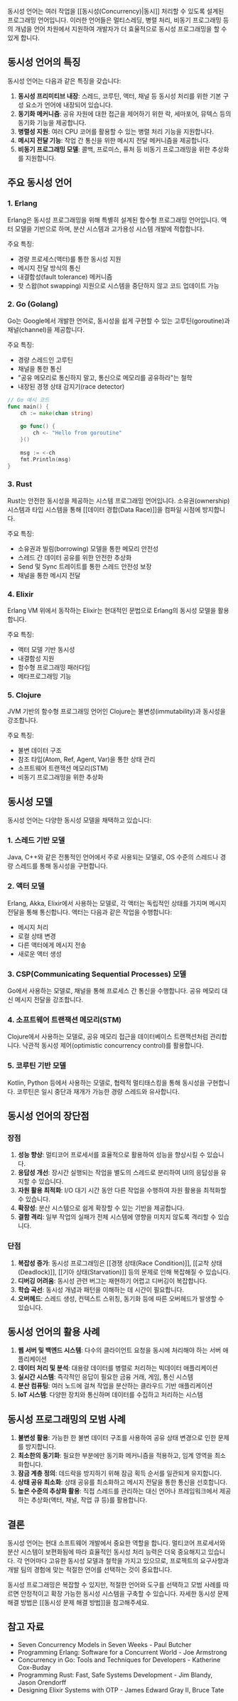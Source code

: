 동시성 언어는 여러 작업을 [[동시성(Concurrency)|동시]] 처리할 수 있도록 설계된 프로그래밍 언어입니다. 이러한 언어들은 멀티스레딩, 병렬 처리, 비동기 프로그래밍 등의 개념을 언어 차원에서 지원하여 개발자가 더 효율적으로 동시성 프로그래밍을 할 수 있게 합니다.

## 동시성 언어의 특징

동시성 언어는 다음과 같은 특징을 갖습니다:

1. **동시성 프리미티브 내장**: 스레드, 코루틴, 액터, 채널 등 동시성 처리를 위한 기본 구성 요소가 언어에 내장되어 있습니다.
2. **동기화 메커니즘**: 공유 자원에 대한 접근을 제어하기 위한 락, 세마포어, 뮤텍스 등의 동기화 기능을 제공합니다.
3. **병렬성 지원**: 여러 CPU 코어를 활용할 수 있는 병렬 처리 기능을 지원합니다.
4. **메시지 전달 기능**: 작업 간 통신을 위한 메시지 전달 메커니즘을 제공합니다.
5. **비동기 프로그래밍 모델**: 콜백, 프로미스, 퓨처 등 비동기 프로그래밍을 위한 추상화를 지원합니다.

## 주요 동시성 언어

### 1. Erlang

Erlang은 동시성 프로그래밍을 위해 특별히 설계된 함수형 프로그래밍 언어입니다. 액터 모델을 기반으로 하며, 분산 시스템과 고가용성 시스템 개발에 적합합니다.

주요 특징:

- 경량 프로세스(액터)를 통한 동시성 지원
- 메시지 전달 방식의 통신
- 내결함성(fault tolerance) 메커니즘
- 핫 스왑(hot swapping) 지원으로 시스템을 중단하지 않고 코드 업데이트 가능

### 2. Go (Golang)

Go는 Google에서 개발한 언어로, 동시성을 쉽게 구현할 수 있는 고루틴(goroutine)과 채널(channel)을 제공합니다.

주요 특징:

- 경량 스레드인 고루틴
- 채널을 통한 통신
- "공유 메모리로 통신하지 말고, 통신으로 메모리를 공유하라"는 철학
- 내장된 경쟁 상태 감지기(race detector)

```go
// Go 예시 코드
func main() {
    ch := make(chan string)
    
    go func() {
        ch <- "Hello from goroutine"
    }()
    
    msg := <-ch
    fmt.Println(msg)
}
```

### 3. Rust

Rust는 안전한 동시성을 제공하는 시스템 프로그래밍 언어입니다. 소유권(ownership) 시스템과 타입 시스템을 통해 [[데이터 경합(Data Race)]]을 컴파일 시점에 방지합니다.

주요 특징:

- 소유권과 빌림(borrowing) 모델을 통한 메모리 안전성
- 스레드 간 데이터 공유를 위한 안전한 추상화
- Send 및 Sync 트레이트를 통한 스레드 안전성 보장
- 채널을 통한 메시지 전달

### 4. Elixir

Erlang VM 위에서 동작하는 Elixir는 현대적인 문법으로 Erlang의 동시성 모델을 활용합니다.

주요 특징:

- 액터 모델 기반 동시성
- 내결함성 지원
- 함수형 프로그래밍 패러다임
- 메타프로그래밍 기능

### 5. Clojure

JVM 기반의 함수형 프로그래밍 언어인 Clojure는 불변성(immutability)과 동시성을 강조합니다.

주요 특징:

- 불변 데이터 구조
- 참조 타입(Atom, Ref, Agent, Var)을 통한 상태 관리
- 소프트웨어 트랜잭션 메모리(STM)
- 비동기 프로그래밍을 위한 추상화

## 동시성 모델

동시성 언어는 다양한 동시성 모델을 채택하고 있습니다:

### 1. 스레드 기반 모델

Java, C++와 같은 전통적인 언어에서 주로 사용되는 모델로, OS 수준의 스레드나 경량 스레드를 통해 동시성을 구현합니다.

### 2. 액터 모델

Erlang, Akka, Elixir에서 사용하는 모델로, 각 액터는 독립적인 상태를 가지며 메시지 전달을 통해 통신합니다. 액터는 다음과 같은 작업을 수행합니다:

- 메시지 처리
- 로컬 상태 변경
- 다른 액터에게 메시지 전송
- 새로운 액터 생성

### 3. CSP(Communicating Sequential Processes) 모델

Go에서 사용하는 모델로, 채널을 통해 프로세스 간 통신을 수행합니다. 공유 메모리 대신 메시지 전달을 강조합니다.

### 4. 소프트웨어 트랜잭션 메모리(STM)

Clojure에서 사용하는 모델로, 공유 메모리 접근을 데이터베이스 트랜잭션처럼 관리합니다. 낙관적 동시성 제어(optimistic concurrency control)를 활용합니다.

### 5. 코루틴 기반 모델

Kotlin, Python 등에서 사용하는 모델로, 협력적 멀티태스킹을 통해 동시성을 구현합니다. 코루틴은 일시 중단과 재개가 가능한 경량 스레드와 유사합니다.

## 동시성 언어의 장단점

### 장점

1. **성능 향상**: 멀티코어 프로세서를 효율적으로 활용하여 성능을 향상시킬 수 있습니다.
2. **응답성 개선**: 장시간 실행되는 작업을 별도의 스레드로 분리하여 UI의 응답성을 유지할 수 있습니다.
3. **자원 활용 최적화**: I/O 대기 시간 동안 다른 작업을 수행하여 자원 활용을 최적화할 수 있습니다.
4. **확장성**: 분산 시스템으로 쉽게 확장할 수 있는 기반을 제공합니다.
5. **결함 격리**: 일부 작업의 실패가 전체 시스템에 영향을 미치지 않도록 격리할 수 있습니다.

### 단점

1. **복잡성 증가**: 동시성 프로그래밍은 [[경쟁 상태(Race Condition)]], [[교착 상태(Deadlock)]], [[기아 상태(Starvation)]] 등의 문제로 인해 복잡해질 수 있습니다.
2. **디버깅 어려움**: 동시성 관련 버그는 재현하기 어렵고 디버깅이 복잡합니다.
3. **학습 곡선**: 동시성 개념과 패턴을 이해하는 데 시간이 필요합니다.
4. **오버헤드**: 스레드 생성, 컨텍스트 스위칭, 동기화 등에 따른 오버헤드가 발생할 수 있습니다.

## 동시성 언어의 활용 사례

1. **웹 서버 및 백엔드 시스템**: 다수의 클라이언트 요청을 동시에 처리해야 하는 서버 애플리케이션
2. **데이터 처리 및 분석**: 대용량 데이터를 병렬로 처리하는 빅데이터 애플리케이션
3. **실시간 시스템**: 즉각적인 응답이 필요한 금융 거래, 게임, 통신 시스템
4. **분산 컴퓨팅**: 여러 노드에 걸쳐 작업을 분산하는 클라우드 기반 애플리케이션
5. **IoT 시스템**: 다양한 장치와 통신하며 데이터를 수집하고 처리하는 시스템

## 동시성 프로그래밍의 모범 사례

1. **불변성 활용**: 가능한 한 불변 데이터 구조를 사용하여 공유 상태 변경으로 인한 문제를 방지합니다.
2. **최소한의 동기화**: 필요한 부분에만 동기화 메커니즘을 적용하고, 임계 영역을 최소화합니다.
3. **잠금 계층 정의**: 데드락을 방지하기 위해 잠금 획득 순서를 일관되게 유지합니다.
4. **상태 공유 최소화**: 상태 공유를 최소화하고 메시지 전달을 통한 통신을 선호합니다.
5. **높은 수준의 추상화 활용**: 직접 스레드를 관리하는 대신 언어나 프레임워크에서 제공하는 추상화(액터, 채널, 작업 큐 등)를 활용합니다.

## 결론

동시성 언어는 현대 소프트웨어 개발에서 중요한 역할을 합니다. 멀티코어 프로세서와 분산 시스템이 보편화됨에 따라 효율적인 동시성 처리 능력은 더욱 중요해지고 있습니다. 각 언어마다 고유한 동시성 모델과 철학을 가지고 있으므로, 프로젝트의 요구사항과 개발 팀의 경험에 맞는 적절한 언어를 선택하는 것이 중요합니다.

동시성 프로그래밍은 복잡할 수 있지만, 적절한 언어와 도구를 선택하고 모범 사례를 따르면 안정적이고 확장 가능한 동시성 시스템을 구축할 수 있습니다. 자세한 동시성 문제 해결 방법은 [[동시성 문제 해결 방법]]을 참고해주세요.

## 참고 자료

- Seven Concurrency Models in Seven Weeks - Paul Butcher
- Programming Erlang: Software for a Concurrent World - Joe Armstrong
- Concurrency in Go: Tools and Techniques for Developers - Katherine Cox-Buday
- Programming Rust: Fast, Safe Systems Development - Jim Blandy, Jason Orendorff
- Designing Elixir Systems with OTP - James Edward Gray II, Bruce Tate